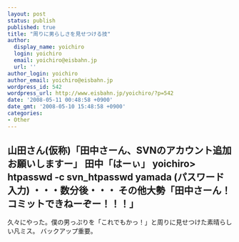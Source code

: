 ```yaml
---
layout: post
status: publish
published: true
title: "周りに男らしさを見せつける技"
author:
  display_name: yoichiro
  login: yoichiro
  email: yoichiro@eisbahn.jp
  url: ''
author_login: yoichiro
author_email: yoichiro@eisbahn.jp
wordpress_id: 542
wordpress_url: http://www.eisbahn.jp/yoichiro/?p=542
date: '2008-05-11 00:48:58 +0900'
date_gmt: '2008-05-10 15:48:58 +0900'
categories:
- Other
---
```


山田さん(仮称)「田中さーん、SVNのアカウント追加お願いしますー」
田中「はーぃ」
yoichiro> htpasswd -c svn_htpasswd yamada
(パスワード入力)
・・・数分後・・・
その他大勢「田中さーん！コミットできねーぞー！！！」
---
久々にやった。僕の男っぷりを「これでもかっ！」と周りに見せつけた素晴らしい凡ミス。
バックアップ重要。
